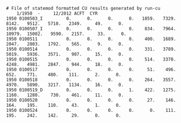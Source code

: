     # File of statemod formatted CU results generated by run-cu                                                      
        1/1950  -     12/2012 ACFT  CYR                                                                              
    1950 0100503_I         0.      0.      0.      0.   1859.   7329.   8142.   9512.   5710.   2349.     49.      0.
    1950 0100507_I         0.      0.      0.      0.    834.   7964.  10979.  15002.   9590.   2157.     33.      0.
    1950 0100511           0.      0.      0.      0.    400.   1689.   2047.   2803.   1792.    565.      9.      0.
    1950 0100514           0.      0.      0.      0.    331.   3789.   5019.   5936.   3571.    907.     15.      0.
    1950 0100515           0.      0.      0.      0.    514.   3370.   4248.   4981.   2847.    944.     18.      0.
    1950 0100517           0.      0.      0.      0.     51.    496.    652.    771.    480.    111.      2.      0.
    1950 0100518           0.      0.      0.      0.    264.   3557.   4970.   5890.   3217.   1134.     16.      0.
    1950 0100519_D         0.      0.      0.      1.    422.   1275.   1160.   1280.    730.    461.     11.      0.
    1950 0100520           0.      0.      0.      0.     27.    146.    164.    195.    110.     43.      1.      0.
    1950 0100524           0.      0.      0.      0.      0.    111.    195.    242.    142.     29.      0.      0.